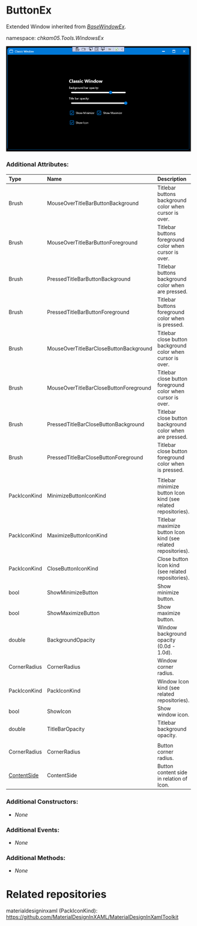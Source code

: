 # ButtonEx
Extended Window inherited from _[BaseWindowEx](BaseWindowEx.md)_.

namespace: _chkam05.Tools.WindowsEx_

![WindowEx Examples (Images/WindowEx.png)](../Images/WindowEx.png)

### Additional Attributes:

| Type         | Name                                   | Description |
|:-------------|:---------------------------------------|:------------|
| Brush        | MouseOverTitleBarButtonBackground      | Titlebar buttons background color when cursor is over. |
| Brush        | MouseOverTitleBarButtonForeground      | Titlebar buttons foreground color when cursor is over. |
| Brush        | PressedTitleBarButtonBackground        | Titlebar buttons background color when are pressed. |
| Brush        | PressedTitleBarButtonForeground        | Titlebar buttons foreground color when is pressed. |
| Brush        | MouseOverTitleBarCloseButtonBackground | Titlebar close button background color when cursor is over. |
| Brush        | MouseOverTitleBarCloseButtonForeground | Titlebar close button foreground color when cursor is over. |
| Brush        | PressedTitleBarCloseButtonBackground   | Titlebar close button background color when are pressed. |
| Brush        | PressedTitleBarCloseButtonForeground   | Titlebar close button foreground color when is pressed. |
|||
| PackIconKind | MinimizeButtonIconKind | Titlebar minimize button Icon kind (see related repositories). |
| PackIconKind | MaximizeButtonIconKind | Titlebar maximize button Icon kind (see related repositories). |
| PackIconKind | CloseButtonIconKind    | Close button Icon kind (see related repositories). |
| bool         | ShowMinimizeButton     | Show minimize button. |
| bool         | ShowMaximizeButton     | Show maximize button. |
| double       | BackgroundOpacity      | Window background opacity (0.0d - 1.0d). |
| CornerRadius | CornerRadius           | Window corner radius. |
| PackIconKind | PackIconKind           | Window Icon kind (see related repositories). |
| bool         | ShowIcon               | Show window icon. |
| double       | TitleBarOpacity        | Titlebar background opacity. |
|||
| CornerRadius | CornerRadius         | Button corner radius. |
| [ContentSide](ContentSide.md) | ContentSide | Button content side in relation of Icon. |

### Additional Constructors:

- _None_

### Additional Events:

- _None_

### Additional Methods:

- _None_

# Related repositories

materialdesigninxaml (PackIconKind): https://github.com/MaterialDesignInXAML/MaterialDesignInXamlToolkit
